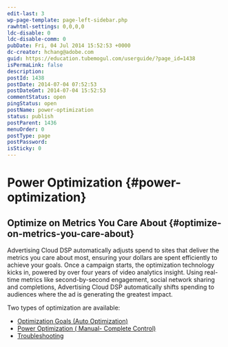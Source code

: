 ```yaml
---
edit-last: 3
wp-page-template: page-left-sidebar.php
rawhtml-settings: 0,0,0,0
ldc-disable: 0
ldc-disable-comm: 0
pubDate: Fri, 04 Jul 2014 15:52:53 +0000
dc-creator: hchang@adobe.com
guid: https://education.tubemogul.com/userguide/?page_id=1438
isPermaLink: false
description: 
postId: 1438
postDate: 2014-07-04 07:52:53
postDateGmt: 2014-07-04 15:52:53
commentStatus: open
pingStatus: open
postName: power-optimization
status: publish
postParent: 1436
menuOrder: 0
postType: page
postPassword: 
isSticky: 0
---
```


# Power Optimization {#power-optimization}

## Optimize on Metrics You Care About {#optimize-on-metrics-you-care-about}

 
Advertising Cloud DSP automatically adjusts spend to sites that deliver the metrics you care about most, ensuring your dollars are spent efficiently to achieve your goals. Once a campaign starts, the optimization technology kicks in, powered by over four years of video analytics insight. Using real-time metrics like second-by-second engagement, social network sharing and completions, Advertising Cloud DSP automatically shifts spending to audiences where the ad is generating the greatest impact.

Two types of optimization are available:

* [Optimization Goals (Auto Optimization)](optimization-goals.md)
* [Power Optimization ( Manual- Complete Control)](troubleshooting.md)
* [Troubleshooting](troubleshooting.md)

